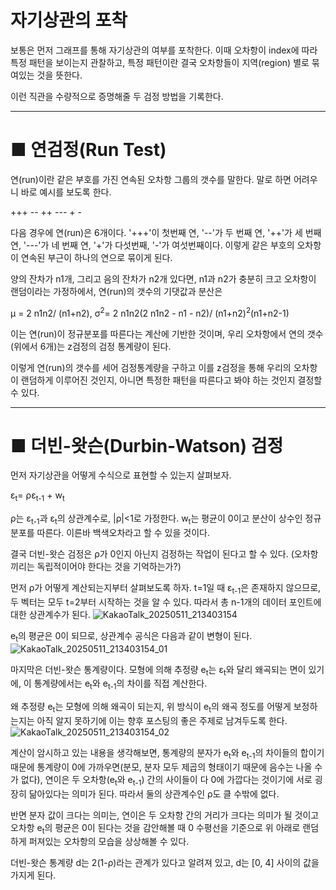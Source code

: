 # 자기상관의 포착

보통은 먼저 그래프를 통해 자기상관의 여부를 포착한다. 이때 오차항이 index에 따라 특정 패턴을 보이는지 관찰하고, 
특정 패턴이란 결국 오차항들이 지역(region) 별로 묶여있는 것을 뜻한다. 

이런 직관을 수량적으로 증명해줄 두 검정 방법을 기록한다.

---
# ■ 연검정(Run Test)

연(run)이란 같은 부호를 가진 연속된 오차항 그룹의 갯수를 말한다. 말로 하면 어려우니 바로 예시를 보도록 한다.

+++ -- ++ --- + -

다음 경우에 연(run)은 6개이다. '+++'이 첫번째 연, '--'가 두 번째 연, '++'가 세 번째 연, '---'가 네 번째 연, '+'가 다섯번째, '-'가 여섯번째이다. 
이렇게 같은 부호의 오차항이 연속된 부근이 하나의 연으로 묶이게 된다.

양의 잔차가 n1개, 그리고 음의 잔차가 n2개 있다면, n1과 n2가 충분히 크고 오차항이 랜덤이라는 가정하에서, 연(run)의 갯수의 기댓값과 분산은

μ = 2 n1n2/ (n1+n2), σ<sup>2</sup>= 2 n1n2(2 n1n2 - n1 - n2)/ (n1+n2)<sup>2</sup>(n1+n2-1)

이는 연(run)이 정규분포를 따른다는 계산에 기반한 것이며, 우리 오차항에서 연의 갯수(위에서 6개)는 z검정의 검정 통계량이 된다.

이렇게 연(run)의 갯수를 세어 검정통계량을 구하고
이를 z검정을 통해 우리의 오차항이 랜덤하게 이루어진 것인지, 아니면 특정한 패턴을 따른다고 봐야 하는 것인지 결정할 수 있다.

---
# ■ 더빈-왓슨(Durbin-Watson) 검정

먼저 자기상관을 어떻게 수식으로 표현할 수 있는지 살펴보자. 

ε<sub>t</sub>= ρε<sub>t-1</sub> + w<sub>t</sub>

ρ는 ε<sub>t-1</sub>과 ε<sub>t</sub>의 상관계수로, |ρ|<1로 가정한다. 
w<sub>t</sub>는 평균이 0이고 분산이 상수인 정규분포를 따른다. 이른바 백색오차라고 할 수 있을 것이다. 

결국 더빈-왓슨 검정은 ρ가 0인지 아닌지 검정하는 작업이 된다고 할 수 있다. (오차항끼리는 독립적이어야 한다는 것을 기억하는가?)

먼저 ρ가 어떻게 계산되는지부터 살펴보도록 하자.
t=1일 때 ε<sub>t-1</sub>은 존재하지 않으므로, 두 벡터는 모두 t=2부터 시작하는 것을 알 수 있다. 따라서 총 n-1개의 데이터 포인트에 대한 상관계수가 된다.
![KakaoTalk_20250511_213403154](https://github.com/user-attachments/assets/0de1d179-2f22-4495-a275-b318a6fc4fd5)

e<sub>t</sub>의 평균은 0이 되므로, 상관계수 공식은 다음과 같이 변형이 된다.
![KakaoTalk_20250511_213403154_01](https://github.com/user-attachments/assets/9deb2272-57f8-4ab8-806e-a9485d97043d)

마지막은 더빈-왓슨 통계량이다. 
모형에 의해 추정량 e<sub>t</sub>는 ε<sub>t</sub>와 달리 왜곡되는 면이 있기에,
이 통계량에서는 e<sub>t</sub>와 e<sub>t-1</sub>의 차이를 직접 계산한다.

왜 추정량 e<sub>t</sub>는 모형에 의해 왜곡이 되는지, 위 방식이 e<sub>t</sub>의 왜곡 정도를 어떻게 보정하는지는 아직 알지 못하기에
이는 향후 포스팅의 좋은 주제로 남겨두도록 한다. 
![KakaoTalk_20250511_213403154_02](https://github.com/user-attachments/assets/cb067578-4a38-43a2-9415-e137dd935ea6)

계산이 암시하고 있는 내용을 생각해보면, 통계량의 분자가 e<sub>t</sub>와 e<sub>t-1</sub>의 차이들의 합이기 때문에 
통계량이 0에 가까우면(분모, 분자 모두 제곱의 형태이기 때문에 음수는 나올 수가 없다), 연이은 두 오차항(e<sub>t</sub>와 e<sub>t-1</sub>) 간의 사이들이 다 0에 가깝다는 것이기에
서로 굉장히 닮아있다는 의미가 된다. 따라서 둘의 상관계수인 ρ도 클 수밖에 없다. 

반면 분자 값이 크다는 의미는, 연이은 두 오차항 간의 거리가 크다는 의미가 될 것이고
오차항 e<sub>t</sub>의 평균은 0이 된다는 것을 감안해볼 때 0 수평선을 기준으로 위 아래로 랜덤하게 퍼져있는 오차항의 모습을 상상해볼 수 있다.

더빈-왓슨 통계량 d는 2(1-ρ)라는 관계가 있다고 알려져 있고,
d는 [0, 4] 사이의 값을 가지게 된다.
